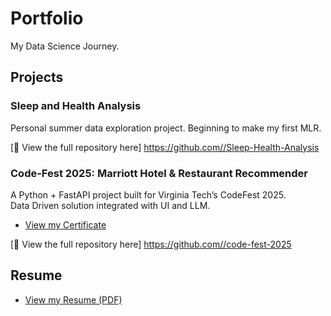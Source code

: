 # Portfolio  
My Data Science Journey.

## Projects

### Sleep and Health Analysis
Personal summer data exploration project. Beginning to make my first MLR. 

[🔗 View the full repository here] [https://github.com/<Cheyenne232025S>/Sleep-Health-Analysis](https://github.com/Cheyenne232025S/Sleep-Health-Analysis/tree/main)

### Code-Fest 2025: Marriott Hotel & Restaurant Recommender
A Python + FastAPI project built for Virginia Tech’s CodeFest 2025. <br>
Data Driven solution integrated with UI and LLM.<br>
- [View my Certificate](https://github.com/<Cheyenne232025S>/<Portfolio>/docs/<Cheyenne_Erickson>.png)

[🔗 View the full repository here] [https://github.com/<Cheyenne232025S>/code-fest-2025](https://github.com/Cheyenne232025S/code-fest-2025)

## Resume
- [View my Resume (PDF)](https://cheyenne232025s.github.io/Portfolio/resume_v2.pdf)
    
